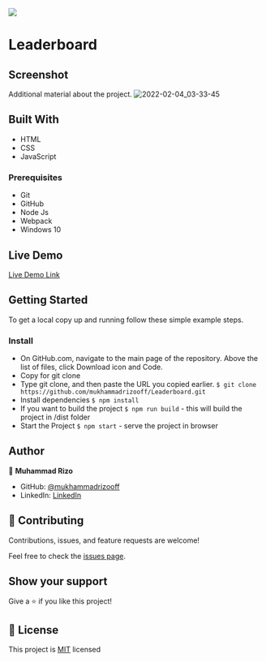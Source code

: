 ![](https://img.shields.io/badge/Microverse-blueviolet)

# Leaderboard

## Screenshot
Additional material about the project.
![2022-02-04_03-33-45](https://user-images.githubusercontent.com/63915024/152449913-c469e460-e4f9-4d29-8b43-6b723483d1a3.png)

## Built With

- HTML
- CSS
- JavaScript

### Prerequisites

- Git
- GitHub
- Node Js
- Webpack
- Windows 10

## Live Demo

[Live Demo Link](https://mukhammadrizooff.github.io/Leaderboard/dist/)

## Getting Started

To get a local copy up and running follow these simple example steps.

### Install

- On GitHub.com, navigate to the main page of the repository. Above the list of files, click Download icon and Code.
- Copy for git clone
- Type git clone, and then paste the URL you copied earlier.
`$ git clone https://github.com/mukhammadrizooff/Leaderboard.git`
- Install dependencies `$ npm install`
- If you want to build the project `$ npm run build` - this will build the project in /dist folder
- Start the Project `$ npm start` - serve the project in browser

## Author

👤 **Muhammad Rizo**

- GitHub: [@mukhammadrizooff](https://github.com/mukhammadrizooff)
- LinkedIn: [LinkedIn](https://www.linkedin.com/in/mukhammadrizooff/)

## 🤝 Contributing

Contributions, issues, and feature requests are welcome!

Feel free to check the [issues page](https://github.com/mukhammadrizooff/Leaderboard/issues).

## Show your support

Give a ⭐️ if you like this project!

## 📝 License

This project is [MIT](LICENCE.md) licensed
